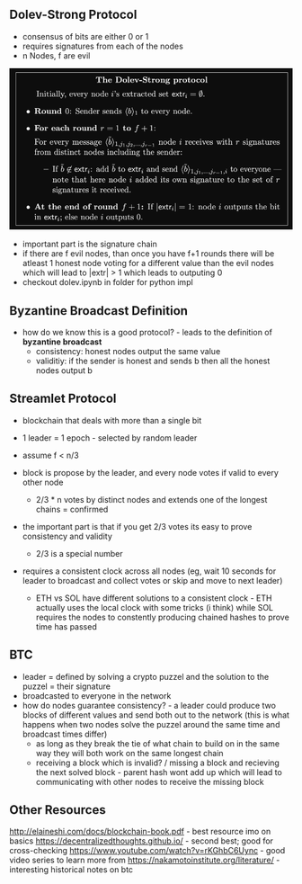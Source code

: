 ## Dolev-Strong Protocol 
- consensus of bits are either 0 or 1
- requires signatures from each of the nodes 
- n Nodes, f are evil 

![](2022-10-15-12-20-04.png)

- important part is the signature chain 
- if there are f evil nodes, than once you have f+1 rounds there will be atleast 1 honest node voting for a different value than the evil nodes which will lead to |extr| > 1 which leads to outputing 0
- checkout dolev.ipynb in folder for python impl

## Byzantine Broadcast Definition
- how do we know this is a good protocol? - leads to the definition of **byzantine broadcast**
  - consistency: honest nodes output the same value 
  - validitiy: if the sender is honest and sends b then all the honest nodes output b

## Streamlet Protocol 
- blockchain that deals with more than a single bit 
- 1 leader = 1 epoch - selected by random leader 
- assume f < n/3 
- block is propose by the leader, and every node votes if valid to every other node 
  - 2/3 * n votes by distinct nodes and extends one of the longest chains = confirmed 

- the important part is that if you get 2/3 votes its easy to prove consistency and validity 
  - 2/3 is a special number 
- requires a consistent clock across all nodes (eg, wait 10 seconds for leader to broadcast and collect votes or skip and move to next leader)
  - ETH vs SOL have different solutions to a consistent clock - ETH actually uses the local clock with some tricks (i think) while SOL requires the nodes to constently producing chained hashes to prove time has passed

## BTC 
- leader = defined by solving a crypto puzzel and the solution to the puzzel = their signature 
- broadcasted to everyone in the network 
- how do nodes guarantee consistency? - a leader could produce two blocks of different values and send both out to the network (this is what happens when two nodes solve the puzzel around the same time and broadcast times differ)
  - as long as they break the tie of what chain to build on in the same way they will both work on the same longest chain 
  - receiving a block which is invalid? / missing a block and recieving the next solved block - parent hash wont add up which will lead to communicating with other nodes to receive the missing block 

## Other Resources
http://elaineshi.com/docs/blockchain-book.pdf - best resource imo on basics
https://decentralizedthoughts.github.io/ - second best; good for cross-checking
https://www.youtube.com/watch?v=rKGhbC6Uync - good video series to learn more from 
https://nakamotoinstitute.org/literature/ - interesting historical notes on btc
